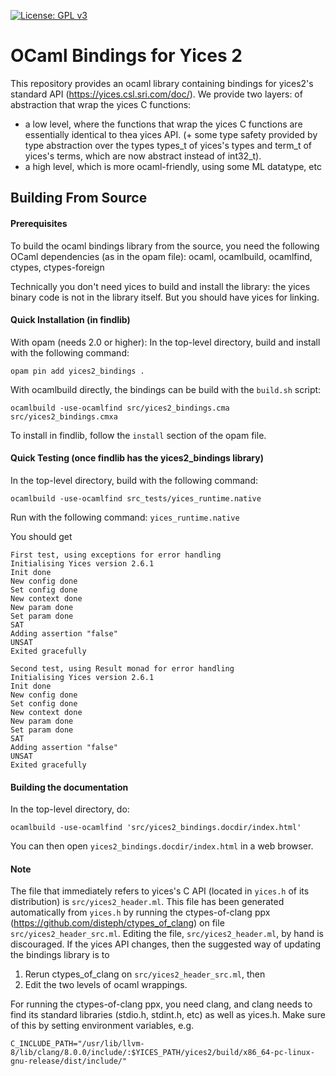 [![License: GPL v3](https://img.shields.io/badge/License-GPLv3-blue.svg)](https://www.gnu.org/licenses/gpl-3.0)

# OCaml Bindings for Yices 2

This repository provides an ocaml library containing bindings for yices2's standard API (https://yices.csl.sri.com/doc/).
We provide two layers: of abstraction that wrap the yices C functions:
- a low level, where the functions that wrap the yices C functions are essentially identical to thea yices API.
(+ some type safety provided by type abstraction over the types types_t of yices's types and term_t of yices's terms, which are now abstract instead of int32_t).
- a high level, which is more ocaml-friendly, using some ML datatype, etc

## Building From Source

#### Prerequisites

To build the ocaml bindings library from the source, you need the following OCaml dependencies (as in the opam file): ocaml, ocamlbuild, ocamlfind, ctypes, ctypes-foreign

Technically you don't need yices to build and install the library: the yices binary code is not in the library itself.
But you should have yices for linking.

#### Quick Installation (in findlib)

With opam (needs 2.0 or higher):
In the top-level directory, build and install with the following command:
```
opam pin add yices2_bindings .
```

With ocamlbuild directly, the bindings can be build with the `build.sh` script:
```
ocamlbuild -use-ocamlfind src/yices2_bindings.cma src/yices2_bindings.cmxa
```
To install in findlib, follow the `install` section of the opam file.

#### Quick Testing (once findlib has the yices2_bindings library)

In the top-level directory, build with the following command:
```
ocamlbuild -use-ocamlfind src_tests/yices_runtime.native
```

Run with the following command:
```yices_runtime.native```

You should get
```
First test, using exceptions for error handling
Initialising Yices version 2.6.1
Init done
New config done
Set config done
New context done
New param done
Set param done
SAT
Adding assertion "false"
UNSAT
Exited gracefully

Second test, using Result monad for error handling
Initialising Yices version 2.6.1
Init done
New config done
Set config done
New context done
New param done
Set param done
SAT
Adding assertion "false"
UNSAT
Exited gracefully
```

#### Building the documentation

In the top-level directory, do:
```
ocamlbuild -use-ocamlfind 'src/yices2_bindings.docdir/index.html'
```
You can then open `yices2_bindings.docdir/index.html` in a web browser.


#### Note

The file that immediately refers to yices's C API (located in `yices.h` of its distribution) is `src/yices2_header.ml`.
This file has been generated automatically from `yices.h` by running the ctypes-of-clang ppx (https://github.com/disteph/ctypes_of_clang) on file `src/yices2_header_src.ml`.
Editing the file, `src/yices2_header.ml`, by hand is discouraged. If the yices API changes, 
then the suggested way of updating the bindings library is to 

1. Rerun ctypes_of_clang on `src/yices2_header_src.ml`, then 
2. Edit the two levels of ocaml wrappings.

For running the ctypes-of-clang ppx, you need clang, and clang needs to find its standard libraries (stdio.h, stdint.h, etc) as well as yices.h.
Make sure of this by setting environment variables, e.g.
```
C_INCLUDE_PATH="/usr/lib/llvm-8/lib/clang/8.0.0/include/:$YICES_PATH/yices2/build/x86_64-pc-linux-gnu-release/dist/include/"
```

